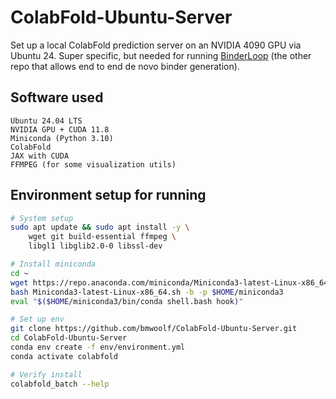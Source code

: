 # ColabFold-Ubuntu-Server

Set up a local ColabFold prediction server on an NVIDIA 4090 GPU via Ubuntu 24. Super specific, but needed for running [BinderLoop](https://github.com/bmwoolf/BinderLoop) (the other repo that allows end to end de novo binder generation).

## Software used 
```
Ubuntu 24.04 LTS
NVIDIA GPU + CUDA 11.8
Miniconda (Python 3.10)
ColabFold
JAX with CUDA
FFMPEG (for some visualization utils)
```

## Environment setup for running 
```bash
# System setup
sudo apt update && sudo apt install -y \
    wget git build-essential ffmpeg \
    libgl1 libglib2.0-0 libssl-dev

# Install miniconda
cd ~
wget https://repo.anaconda.com/miniconda/Miniconda3-latest-Linux-x86_64.sh
bash Miniconda3-latest-Linux-x86_64.sh -b -p $HOME/miniconda3
eval "$($HOME/miniconda3/bin/conda shell.bash hook)"

# Set up env
git clone https://github.com/bmwoolf/ColabFold-Ubuntu-Server.git
cd ColabFold-Ubuntu-Server
conda env create -f env/environment.yml
conda activate colabfold

# Verify install
colabfold_batch --help
```